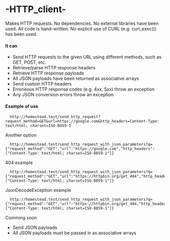 
# -HTTP_client-

Makes HTTP requests.
No dependencies.
No external libraries have been used.
All code is hand-written.
No explicit use of CURL (e.g. curl_exec()) has been used.


#### It can

* Send HTTP requests to the given URL using different methods, such as GET, POST, etc.
* Retrieve/parse HTTP response headers
* Retrieve HTTP response payloads
* All JSON payloads have been returned as associative arrays
* Send custom HTTP headers
* Erroneous HTTP response codes (e.g. 4xx, 5xx) throw an exception
* Any JSON conversion errors throw an exception

#### Example of use 

      http://homestead.test/send_http_request?request_method=GET&url=https://google.com&http_headers=Content-Type: text/html; charset=ISO-8859-1

Another option

      http://homestead.test/send_http_request_with_json_parameters?q={"request_method":"GET","url":"https://google.com","http_headers":["Content-Type: text/html; charset=ISO-8859-1"]}

404 example

      http://homestead.test/send_http_request_with_json_parameters?q={"request_method":"GET","url":"https://httpbin.org/get_404","http_headers":["Content-Type: text/html; charset=ISO-8859-1"]}

JsonDecodeException example

      http://homestead.test/send_http_request_with_json_parameters?q={"request_method":"GET","url":"https://httpbin.org/get_404,"http_headers":["Content-Type: text/html; charset=ISO-8859-1"]}


Comming soon

* Send JSON payloads
* All JSON payloads must be passed in as associative arrays



